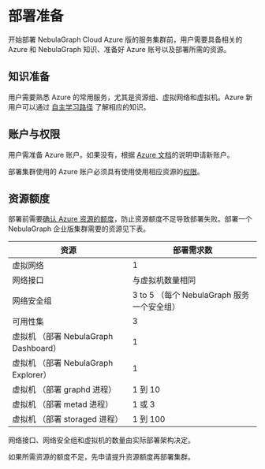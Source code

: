 # 部署准备

开始部署 NebulaGraph Cloud Azure 版的服务集群前，用户需要具备相关的 Azure 和 NebulaGraph 知识、准备好 Azure 账号以及部署所需的资源。

## 知识准备

用户需要熟悉 Azure 的常用服务，尤其是资源组、虚拟网络和虚拟机。Azure 新用户可以通过 [自主学习路径](https://learn.microsoft.com/en-us/training/azure/#trending-title) 了解相应的知识。

## 账户与权限

用户需准备 Azure 账户。如果没有，根据 [Azure 文档](https://learn.microsoft.com/en-us/dotnet/azure/create-azure-account)的说明申请新账户。

部署集群使用的 Azure 账户必须具有使用使用相应资源的[权限](https://learn.microsoft.com/en-us/marketplace/azure-purchasing-invoicing#permission-to-purchase)。

## 资源额度

部署前需要[确认 Azure 资源的额度](https://learn.microsoft.com/en-us/azure/quotas/view-quotas)，防止资源额度不足导致部署失败。部署一个 NebulaGraph 企业版集群需要的资源见下表。

| 资源 | 部署需求数 |
| - | - |
| 虚拟网络 | 1 |
| 网络接口 | 与虚拟机数量相同 |
| 网络安全组 | 3 to 5 （每个 NebulaGraph 服务一个安全组） |
| 可用性集 | 3 |
| 虚拟机 （部署 NebulaGraph Dashboard） | 1 |
| 虚拟机 （部署 NebulaGraph Explorer） | 1 |
| 虚拟机 （部署 graphd 进程） | 1 到 10 |
| 虚拟机 （部署 metad 进程） | 1 或 3  |
| 虚拟机 （部署 storaged 进程） | 1 到 100 |

网络接口、网络安全组和虚拟机的数量由实际部署架构决定。

如果所需资源的额度不足，先申请提升资源额度再部署集群。
